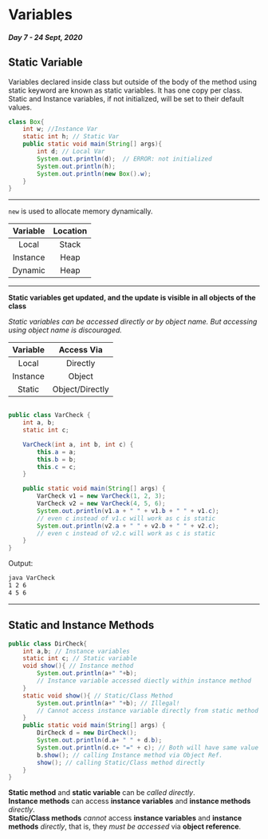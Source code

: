 # Variables

##### Day 7 - 24 Sept, 2020

## Static Variable

Variables declared inside class but outside of the body of the method using static keyword are known as static variables. It has one copy per class.  
Static and Instance variables, if not initialized, will be set to their default values.

```java
class Box{
    int w; //Instance Var
    static int h; // Static Var
    public static void main(String[] args){
        int d; // Local Var
        System.out.println(d);  // ERROR: not initialized
        System.out.println(h);
        System.out.println(new Box().w);
    }
}
```

---

`new` is used to allocate memory dynamically.

| Variable | Location |
| :------: | :------: |
|  Local   |  Stack   |
| Instance |   Heap   |
| Dynamic  |   Heap   |

---

**Static variables get updated, and the update is visible in all objects of the class**

_Static variables can be accessed directly or by object name. But accessing using object name is discouraged._

| Variable |   Access Via    |
| :------: | :-------------: |
|  Local   |    Directly     |
| Instance |     Object      |
|  Static  | Object/Directly |

```java

public class VarCheck {
    int a, b;
    static int c;

    VarCheck(int a, int b, int c) {
        this.a = a;
        this.b = b;
        this.c = c;
    }

    public static void main(String[] args) {
        VarCheck v1 = new VarCheck(1, 2, 3);
        VarCheck v2 = new VarCheck(4, 5, 6);
        System.out.println(v1.a + " " + v1.b + " " + v1.c);
        // even c instead of v1.c will work as c is static
        System.out.println(v2.a + " " + v2.b + " " + v2.c);
        // even c instead of v2.c will work as c is static
    }
}

```

Output:

```bash
java VarCheck
1 2 6
4 5 6
```

---

## Static and Instance Methods

```java
public class DirCheck{
    int a,b; // Instance variables
    static int c; // Static variable
    void show(){ // Instance method
        System.out.println(a+" "+b);
        // Instance variable accessed diectly within instance method
    }
    static void show(){ // Static/Class Method
        System.out.println(a+" "+b); // Illegal!
        // Cannot access instance variable directly from static method
    }
    public static void main(String[] args) {
        DirCheck d = new DirCheck();
        System.out.println(d.a+ " " + d.b);
        System.out.println(d.c+ "=" + c); // Both will have same value as c is static var.
        b.show(); // calling Instance method via Object Ref.
        show(); // calling Static/Class method directly
    }
}
```

**Static method** and **static variable** can be _called directly_.  
**Instance methods** can access **instance variables** and **instance methods** _directly_.  
**Static/Class methods** _cannot_ access **instance variables** and **instance methods** _directly_, that is, they _must be accessed_ via **object reference**.
